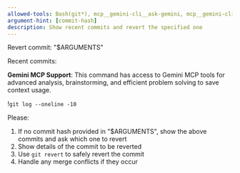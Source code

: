 ```yaml
---
allowed-tools: Bash(git*), mcp__gemini-cli__ask-gemini, mcp__gemini-cli__brainstorm
argument-hint: [commit-hash]
description: Show recent commits and revert the specified one
---
```


Revert commit: "$ARGUMENTS"

Recent commits:

**Gemini MCP Support**: This command has access to Gemini MCP tools for advanced analysis, brainstorming, and efficient problem solving to save context usage.

!`git log --oneline -10`

Please:

1. If no commit hash provided in "$ARGUMENTS", show the above commits and ask which one to revert
2. Show details of the commit to be reverted
3. Use `git revert` to safely revert the commit
4. Handle any merge conflicts if they occur
